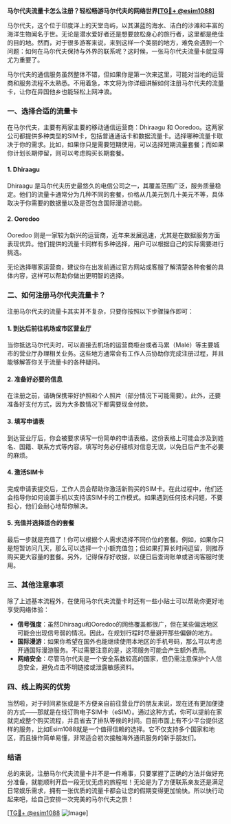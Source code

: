 **马尔代夫流量卡怎么注册？轻松畅游马尔代夫的网络世界[[TG💪+ @esim1088](https://t.me/s/esim1088)]**

马尔代夫，这个位于印度洋上的天堂岛屿，以其湛蓝的海水、洁白的沙滩和丰富的海洋生物闻名于世。无论是潜水爱好者还是想要放松身心的旅行者，这里都是绝佳的目的地。然而，对于很多游客来说，来到这样一个美丽的地方，难免会遇到一个问题：如何在马尔代夫保持与外界的联系呢？这时候，一张马尔代夫流量卡就显得尤为重要了。

马尔代夫的通信服务虽然整体不错，但如果你是第一次来这里，可能对当地的运营商和服务流程不太熟悉。不用着急，本文将为你详细讲解如何注册马尔代夫的流量卡，让你在异国他乡也能轻松上网冲浪。

### 一、选择合适的流量卡

在马尔代夫，主要有两家主要的移动通信运营商：Dhiraagu 和 Ooredoo。这两家公司都提供多种类型的SIM卡，包括普通通话卡和数据流量卡。选择哪种流量卡取决于你的需求。比如，如果你只是需要短期使用，可以选择短期流量套餐；而如果你计划长期停留，则可以考虑购买长期套餐。

#### 1. Dhiraagu
Dhiraagu 是马尔代夫历史最悠久的电信公司之一，其覆盖范围广泛，服务质量稳定。他们的流量卡通常分为几种不同的套餐，价格从几美元到几十美元不等，具体取决于你需要的数据量以及是否包含国际漫游功能。

#### 2. Ooredoo
Ooredoo 则是一家较为新兴的运营商，近年来发展迅速，尤其是在数据服务方面表现优异。他们提供的流量卡同样有多种选择，用户可以根据自己的实际需要进行挑选。

无论选择哪家运营商，建议你在出发前通过官方网站或客服了解清楚各种套餐的具体内容，这样可以帮助你做出更明智的选择。

### 二、如何注册马尔代夫流量卡？

注册马尔代夫的流量卡其实并不复杂，只要你按照以下步骤操作即可：

#### 1. 到达后前往机场或市区营业厅
当你抵达马尔代夫时，可以直接去机场的运营商柜台或者马累（Malé）等主要城市的营业厅办理相关业务。这些地方通常会有工作人员协助你完成注册过程，并且能够解答你关于流量卡的各种疑问。

#### 2. 准备好必要的信息
在注册之前，请确保携带好护照和个人照片（部分情况下可能需要）。此外，还要准备好支付方式，因为大多数情况下都需要现金付款。

#### 3. 填写申请表
到达营业厅后，你会被要求填写一份简单的申请表格。这份表格上可能会涉及到姓名、国籍、联系方式等内容。填写时务必仔细核对信息无误，以免日后产生不必要的麻烦。

#### 4. 激活SIM卡
完成申请表提交后，工作人员会帮助你激活新购买的SIM卡。在此过程中，他们还会指导你如何设置手机以支持该SIM卡的工作模式。如果遇到任何技术问题，不要担心，他们会耐心地帮你解决。

#### 5. 充值并选择适合的套餐
最后一步就是充值了！你可以根据个人需求选择不同价位的套餐。例如，如果你只是短暂访问几天，那么可以选择一个小额充值包；但如果打算长时间逗留，则推荐购买更大容量的套餐。另外，记得保存好收据，以便日后查询账单或咨询客服时使用。

### 三、其他注意事项

除了上述基本流程外，在使用马尔代夫流量卡时还有一些小贴士可以帮助你更好地享受网络体验：

- **信号强度**：虽然Dhiraagu和Ooredoo的网络覆盖都很广，但在某些偏远地区可能会出现信号弱的情况。因此，在规划行程时尽量避开那些偏僻的地方。
- **国际漫游**：如果你希望在国外也能继续使用本地区的手机号码，那么可以考虑开通国际漫游服务。不过需要注意的是，这项服务可能会产生额外费用。
- **网络安全**：尽管马尔代夫是一个安全系数较高的国家，但仍需注意保护个人信息安全，避免点击不明链接或泄露敏感资料。

### 四、线上购买的优势

当然啦，对于时间紧张或是不方便亲自前往营业厅的朋友来说，现在还有更加便捷的方式——那就是在线订购电子SIM卡（eSIM）。通过这种方式，你可以提前在家就完成整个购买流程，并且省去了排队等候的时间。目前市面上有不少平台提供这样的服务，比如Esim1088就是一个值得信赖的选择。它不仅支持多个国家和地区，而且操作简单易懂，非常适合初次接触海外通讯服务的新手朋友们。

### 结语

总的来说，注册马尔代夫流量卡并不是一件难事，只要掌握了正确的方法并做好充分准备，就能顺利开启一段无忧无虑的旅程啦！无论是为了方便联系亲友还是满足日常娱乐需求，拥有一张优质的流量卡都会让您的假期变得更加愉快。所以快行动起来吧，给自己安排一次完美的马尔代夫之旅！

[[TG💪+ @esim1088](https://t.me/s/esim1088) ![Image](https://i.postimg.cc/4NQfJmqS/Snipaste-2025-05-13-00-14-12.png)]